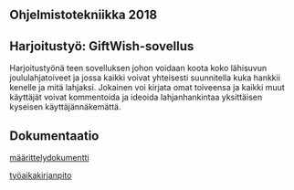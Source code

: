

## Ohjelmistotekniikka 2018  
## Harjoitustyö: GiftWish-sovellus

Harjoitustyönä teen sovelluksen johon voidaan koota koko lähisuvun joululahjatoiveet ja jossa kaikki voivat yhteisesti suunnitella kuka hankkii kenelle ja mitä lahjaksi. Jokainen voi kirjata omat toiveensa ja kaikki muut käyttäjät voivat kommentoida ja ideoida lahjanhankintaa yksittäisen kyseisen käyttäjännäkemättä.

## Dokumentaatio

[määrittelydokumentti](https://github.com/NooraVino/ot-harjoitustyo/blob/master/Dokumentointi/M%C3%A4%C3%A4rittelydokumentti.md)

[työaikakirjanpito](https://github.com/NooraVino/ot-harjoitustyo/blob/master/Dokumentointi/Ty%C3%B6aikakirjanpito.md)
